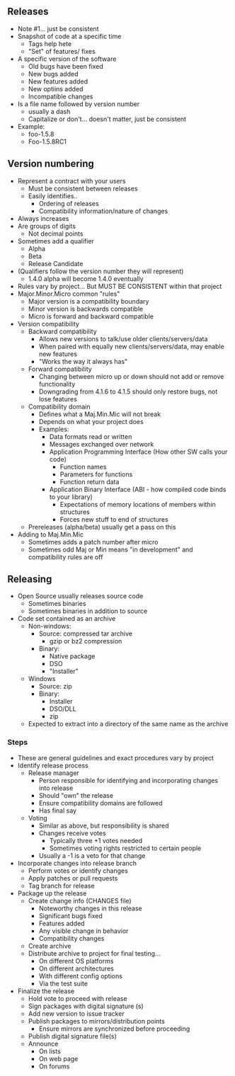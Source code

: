 
## Releases
* Note #1... just be consistent
* Snapshot of code at a specific time
  * Tags help hete
  * "Set" of features/ fixes
* A specific version of the software
  * Old bugs have been fixed
  * New bugs added
  * New features added
  * New optiins added
  * Incompatible changes
* Is a file name followed by version number
  * usually a dash
  * Capitalize or don't... doesn't matter, just be consistent
* Example:
  * foo-1.5.8
  * Foo-1.5.8RC1

## Version numbering
* Represent a contract with your users
  * Must be consistent between releases
  * Easily identifies..
    * Ordering of releases
    * Compatibility information/nature of changes
* Always increases
* Are groups of digits
  * Not decimal points
* Sometimes add a qualifier
  * Alpha
  * Beta
  * Release Candidate
* (Qualifiers follow the version number they will represent)
  * 1.4.0 alpha will become 1.4.0 eventually
* Rules vary by project... But MUST BE CONSISTENT within that project
* Major.Minor.Micro common "rules"
  * Major version is a compatibility boundary
  * Minor version is backwards compatible
  * Micro is forward and backward compatible
* Version compatibility
  * Backward compatibility
    * Allows new versions to talk/use older clients/servers/data
    * When paired with equally new clients/servers/data, may enable new features
    * "Works the way it always has"
  * Forward compatibility
    * Changing between micro up or down should not add or remove functionality
    * Downgrading from 4.1.6 to 4.1.5 should only restore bugs, not lose features
  * Compatibility domain
    * Defines what a Maj.Min.Mic will not break
    * Depends on what your project does
    * Examples:
      * Data formats read or written
      * Messages exchanged over network
      * Application Programming Interface (How other SW calls your code)
        * Function names
        * Parameters for functions
        * Function return data
      * Application Binary Interface (ABI - how compiled code binds to your library)
        * Expectations of memory locations of members within structures
        * Forces new stuff to end of structures
  * Prereleases (alpha/beta) usually get a pass on this
* Adding to Maj.Min.Mic
  * Sometimes adds a patch number after micro
  * Sometimes odd Maj or Min means "in development" and compatibility rules are off

## Releasing
* Open Source usually releases source code
  * Sometimes binaries
  * Sometimes binaries in addition to source
* Code set contained as an archive
  * Non-windows:
    * Source: compressed tar archive
      * gzip or bz2 compression
    * Binary:
      * Native package
      * DSO
      * "Installer"
  * Windows
    * Source: zip
    * Binary:
      * Installer
      * DSO/DLL
      * zip
  * Expected to extract into a directory of the same name as the archive

### Steps
* These are general guidelines and exact procedures vary by project
* Identify release process
  * Release manager
    * Person responsible for identifying and incorporating changes into release
    * Should "own" the release
    * Ensure compatibility domains are followed
    * Has final say
  * Voting
    * Similar as above, but responsibility is shared
    * Changes receive votes
      * Typically three +1 votes needed
      * Sometimes voting rights restricted to certain people
    * Usually a -1 is a veto for that change
* Incorporate changes into release branch
  * Perform votes or identify changes
  * Apply patches or pull requests
  * Tag branch for release
* Package up the release
  * Create change info (CHANGES file)
    * Noteworthy changes in this release
    * Significant bugs fixed
    * Features added
    * Any visible change in behavior
    * Compatibility changes
  * Create archive
  * Distribute archive to project for final testing...
    * On different OS platforms
    * On different architectures
    * With different config options
    * Via the test suite
* Finalize the release
  * Hold vote to proceed with release
  * Sign packages with digital signature (s)
  * Add new version to issue tracker
  * Publish packages to mirrors/distribution points
    * Ensure mirrors are synchronized before proceeding
  * Publish digital signature file(s)
  * Announce
    * On lists
    * On web page
    * On forums